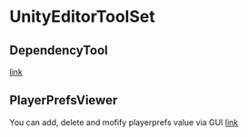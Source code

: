# UnityEditorToolSet

## DependencyTool
[link](https://github.com/tnqiang/UnityDependencyTools)

## PlayerPrefsViewer
You can add, delete and mofify playerprefs value via GUI
[link](https://github.com/tnqiang/UnityEditorToolSet/tree/master/Assets/Standard%20Assets/Editor/PlayerPrefsViewer)
